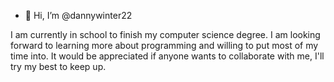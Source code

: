 - 👋 Hi, I’m @dannywinter22

I am currently in school to finish my computer science degree.
I am looking forward to learning more about programming and willing to put most of my time into.
It would be appreciated if anyone wants to collaborate with me, I'll try my best to keep up.

<!---
dannywinter22/dannywinter22 is a ✨ special ✨ repository because its `README.md` (this file) appears on your GitHub profile.
You can click the Preview link to take a look at your changes.
--->
